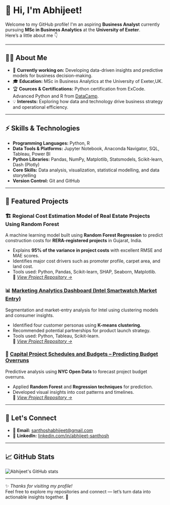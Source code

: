# 👋 Hi, I'm Abhijeet!  

Welcome to my GitHub profile! I'm an aspiring **Business Analyst** currently pursuing **MSc in Business Analytics** at the **University of Exeter**.  
Here’s a little about me 👇  

---

## 🧑‍💻 About Me  

- 🔭 **Currently working on:** Developing data-driven insights and predictive models for business decision-making.   
- 🎓 **Education:** MSc in Business Analytics at the University of Exeter,UK.  
- 🏆 **Cources & Certifications:** Python certification from ExCode. Advanced Python and R from [DataCamp](https://www.datacamp.com/).
- 💡 **Interests:** Exploring how data and technology drive business strategy and operational efficiency.  

---

## ⚡ Skills & Technologies  

- **Programming Languages:** Python, R  
- **Data Tools & Platforms:** Jupyter Notebook, Anaconda Navigator, SQL, Tableau, Power BI  
- **Python Libraries:** Pandas, NumPy, Matplotlib, Statsmodels, Scikit-learn, Dash (Plotly)  
- **Core Skills:** Data analysis, visualization, statistical modelling, and data storytelling  
- **Version Control:** Git and GitHub  

---

## 🧩 Featured Projects  

### 🏗️ Regional Cost Estimation Model of Real Estate Projects Using Random Forest 
A machine learning model built using **Random Forest Regression** to predict construction costs for **RERA-registered projects** in Gujarat, India.  
- Explains **95% of the variance in project costs** with excellent RMSE and MAE scores.  
- Identifies major cost drivers such as promoter profile, carpet area, and land cost.  
- Tools used: Python, Pandas, Scikit-learn, SHAP, Seaborn, Matplotlib.  
📘 *[View Project Repository →](https://github.com/Abhijeet-Santhosh/Predicting-Construction-Project-Costs-Using-Machine-Learning/blob/main/README.md)*  

### 📊 [Marketing Analytics Dashboard (Intel Smartwatch Market Entry)](https://github.com/Abhijeet-Santhosh/marketing-analytics-intel)  
Segmentation and market-entry analysis for Intel using clustering models and consumer insights.  
- Identified four customer personas using **K-means clustering**.  
- Recommended potential partnerships for product launch strategy.  
- Tools used: Python, Tableau, Scikit-learn.  
📘 *[View Project Repository →](https://github.com/Abhijeet-Santhosh/marketing-analytics-intel)*  

### 🧮 [Capital Project Schedules and Budgets – Predicting Budget Overruns](https://github.com/Abhijeet-Santhosh/nyc-project-budget-analysis)  
Predictive analysis using **NYC Open Data** to forecast project budget overruns.  
- Applied **Random Forest** and **Regression techniques** for prediction.  
- Developed visual insights into cost patterns and timelines.  
📘 *[View Project Repository →](https://github.com/Abhijeet-Santhosh/nyc-project-budget-analysis)*  

---

## 🤝 Let's Connect  

- 📧 **Email:** [santhoshabhijeet@gmail.com](mailto:santhosabhijeet@gmail.com)  
- 💼 **LinkedIn:** [linkedin.com/in/abhijeet-santhosh](https://www.linkedin.com/in/abhijeet-santhosh-3a8253293/)  

---

## 📈 GitHub Stats  

![Abhijeet's GitHub stats](https://github-readme-stats.vercel.app/api?username=Abhijeet-Santhosh&show_icons=true&theme=radical)

---

✨ *Thanks for visiting my profile!*  
Feel free to explore my repositories and connect — let’s turn data into actionable insights together. 🚀
